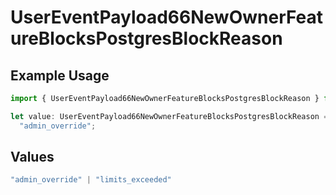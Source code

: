 # UserEventPayload66NewOwnerFeatureBlocksPostgresBlockReason

## Example Usage

```typescript
import { UserEventPayload66NewOwnerFeatureBlocksPostgresBlockReason } from "@vercel/sdk/models/userevent.js";

let value: UserEventPayload66NewOwnerFeatureBlocksPostgresBlockReason =
  "admin_override";
```

## Values

```typescript
"admin_override" | "limits_exceeded"
```